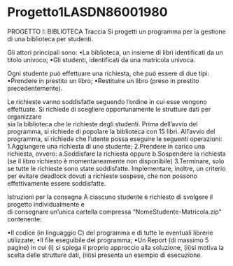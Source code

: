 # Progetto1LASDN86001980

PROGETTO I: BIBLIOTECA 
Traccia 
Si progetti un programma per la gestione di una biblioteca per studenti. 

Gli attori principali sono: 
•La biblioteca, un insieme di libri identificati da un titolo univoco; 
•Gli studenti, identificati da una matricola univoca. 

Ogni studente può effettuare una richiesta, che può essere di due tipi: 
•Prendere in prestito un libro; 
•Restituire un libro (preso in prestito precedentemente). 

Le richieste vanno soddisfatte seguendo l’ordine in cui esse vengono effettuate. 
Si  richiede  di  scegliere  opportunamente  le  strutture  dati per  organizzare  
sia  la  biblioteca  che le  richieste degli studenti. 
Prima dell’avvio del programma, si richiede di popolare la biblioteca con 15 libri. 
All’avvio del programma, si richiede che l’utente possa eseguire le seguenti operazioni: 
1.Aggiungere una richiesta di uno studente; 
2.Prendere in carico una richiesta, ovvero: 
	a.Soddisfare la richiesta oppure
	b.Sospendere la richiesta (se il libro richiesto è momentaneamente non disponibile) 
3.Terminare, solo se tutte le richieste sono state soddisfatte. 
Implementare,  inoltre,  un  criterio  per  evitare deadlock 
dovuti  a  richieste  sospese,  che  non  possono effettivamente essere soddisfatte. 

Istruzioni per la consegna 
A ciascuno studente è richiesto di svolgere il progetto individualmente e  
di consegnare un’unica cartella compressa “NomeStudente-Matricola.zip” contenente: 

•Il codice (in linguaggio C) del programma e di tutte le eventuali librerie utilizzate; 
•Il file eseguibile del programma; 
•Un Report (di massimo 5 pagine) in cui 
  (i) si spiega il proprio approccio alla soluzione, 
  (ii)si motiva la scelta delle strutture dati, 
  (iii)si presenta un esempio di esecuzione. 
